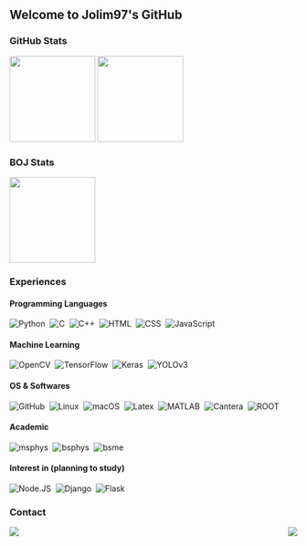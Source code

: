## Welcome to Jolim97's GitHub

### GitHub Stats
<p align="left">
  <img height="150" src="https://github-readme-stats.vercel.app/api?username=jolim97&count_private=true&show_icons=true&theme=prussian&hide=issues&include_all_commits=True&hide_border=True"/>
  <img height="150" src="https://github-readme-stats.vercel.app/api/top-langs/?username=jolim97&count_private=true&theme=prussian&langs_count=8&layout=compact&hide_border=True"/>
</p>

### BOJ Stats
<p align="left">
  <a href="https://solved.ac/profile/ljw1015">
    <img height="150" src="http://mazassumnida.wtf/api/v2/generate_badge?boj=ljw1015"/>
  </a>
</p>

### Experiences
#### Programming Languages

![Python](https://img.shields.io/badge/Python-3776AB?style=flat&logo=Python&logoColor=FFD43B)&nbsp;
![C](https://img.shields.io/badge/C-A8B9CC?style=flat&logo=C&logoColor=white)&nbsp;
![C++](https://img.shields.io/badge/C++-00599C?style=flat&logo=Cplusplus&logoColor=white)&nbsp;
![HTML](https://img.shields.io/badge/HTML-E34F26?style=flat&logo=HTML5&logoColor=white)&nbsp;
![CSS](https://img.shields.io/badge/CSS-1572B6?style=flat&logo=CSS3&logoColor=white)&nbsp;
![JavaScript](https://img.shields.io/badge/JavaScript-F7DF1E?style=flat&logo=JavaScript&logoColor=black)&nbsp;

#### Machine Learning

![OpenCV](https://img.shields.io/badge/OpenCV-5C3EE8?style=flat&logo=OpenCV&logoColor=white)&nbsp;
![TensorFlow](https://img.shields.io/badge/TensorFlow-FF6F00?style=flat&logo=TensorFlow&logoColor=white)&nbsp;
![Keras](https://img.shields.io/badge/Keras-D00000?style=flat&logo=Keras&logoColor=white)&nbsp;
![YOLOv3](https://img.shields.io/badge/YOLOv3-00FFFF?style=flat&logo=YOLO&logoColor=black)&nbsp;

#### OS & Softwares

![GitHub](https://img.shields.io/badge/GitHub-181717?style=flat&logo=GitHub&logoColor=white)&nbsp;
![Linux](https://img.shields.io/badge/Linux-FCC624?style=flat&logo=Linux&logoColor=white)&nbsp;
![macOS](https://img.shields.io/badge/macOS-2a2a2a?style=flat&logo=Apple&logoColor=white)&nbsp;
![Latex](https://img.shields.io/badge/LaTex-008080?style=flat&logo=LaTex&logoColor=white)&nbsp;
![MATLAB](https://img.shields.io/badge/MATLAB-D95319?style=flat)&nbsp;
![Cantera](https://img.shields.io/badge/Cantera-D95319?style=flat)&nbsp;
![ROOT](https://img.shields.io/badge/ROOT-3D6093?style=flat)&nbsp;

#### Academic

![msphys](https://img.shields.io/badge/M.S._in_Physics-2a2a2a?style=flat)&nbsp;
![bsphys](https://img.shields.io/badge/B.S._in_Physics-2a2a2a?style=flat)&nbsp;
![bsme](https://img.shields.io/badge/B.S._in_M.E.-2a2a2a?style=flat)&nbsp;

#### Interest in (planning to study)

![Node.JS](https://img.shields.io/badge/Node.JS-339933?style=flat&logo=Node.JS&logoColor=white)&nbsp;
![Django](https://img.shields.io/badge/Django-092E20?style=flat&logo=Django&logoColor=white)&nbsp;
![Flask](https://img.shields.io/badge/Flask-2a2a2a?style=flat&logo=Flask&logoColor=white)&nbsp;

### Contact
<a href="https://instagram.com/jongwon_lim97">
  <img align="left" src="https://img.shields.io/badge/Instagram-E4405F?style=flat&logo=Instagram&logoColor=white"/>
</a>

<img align="right" src="https://hits.seeyoufarm.com/api/count/incr/badge.svg?url=https%3A%2F%2Fgithub.com%2Fjolim97&count_bg=%231B6FAA&title_bg=%23555555&icon=&icon_color=%23E7E7E7&title=hits&edge_flat=false"/>
